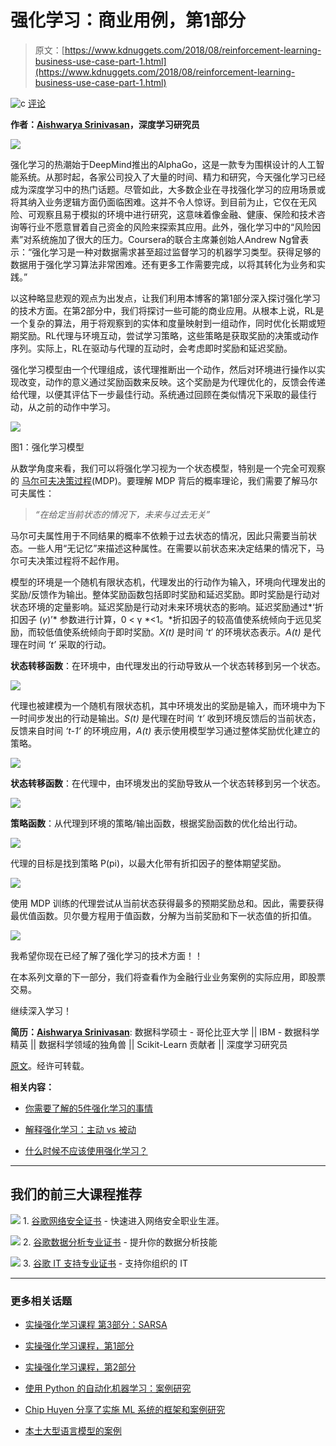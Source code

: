 # 强化学习：商业用例，第1部分

> 原文：[https://www.kdnuggets.com/2018/08/reinforcement-learning-business-use-case-part-1.html](https://www.kdnuggets.com/2018/08/reinforcement-learning-business-use-case-part-1.html)

![c](../Images/3d9c022da2d331bb56691a9617b91b90.png) [评论](#comments)

**作者：[Aishwarya Srinivasan](https://www.linkedin.com/in/aishwarya-srinivasan/)，深度学习研究员**

![](../Images/4d3186ef6bb45edf185fd49ae8531fc0.png)

强化学习的热潮始于DeepMind推出的AlphaGo，这是一款专为围棋设计的人工智能系统。从那时起，各家公司投入了大量的时间、精力和研究，今天强化学习已经成为深度学习中的热门话题。尽管如此，大多数企业在寻找强化学习的应用场景或将其纳入业务逻辑方面仍面临困难。这并不令人惊讶。到目前为止，它仅在无风险、可观察且易于模拟的环境中进行研究，这意味着像金融、健康、保险和技术咨询等行业不愿意冒着自己资金的风险来探索其应用。此外，强化学习中的“风险因素”对系统施加了很大的压力。Coursera的联合主席兼创始人Andrew Ng曾表示：“强化学习是一种对数据需求甚至超过监督学习的机器学习类型。获得足够的数据用于强化学习算法非常困难。还有更多工作需要完成，以将其转化为业务和实践。”

以这种略显悲观的观点为出发点，让我们利用本博客的第1部分深入探讨强化学习的技术方面。在第2部分中，我们将探讨一些可能的商业应用。从根本上说，RL是一个复杂的算法，用于将观察到的实体和度量映射到一组动作，同时优化长期或短期奖励。RL代理与环境互动，尝试学习策略，这些策略是获取奖励的决策或动作序列。实际上，RL在驱动与代理的互动时，会考虑即时奖励和延迟奖励。

强化学习模型由一个代理组成，该代理推断出一个动作，然后对环境进行操作以实现改变，动作的意义通过奖励函数来反映。这个奖励是为代理优化的，反馈会传递给代理，以便其评估下一步最佳行动。系统通过回顾在类似情况下采取的最佳行动，从之前的动作中学习。

![](../Images/dc56fb7c6dd7211a6e8198322d49ba7b.png)

图1：强化学习模型

从数学角度来看，我们可以将强化学习视为一个状态模型，特别是一个完全可观察的 [马尔可夫决策过程](https://en.wikipedia.org/wiki/Markov_decision_process)(MDP)。要理解 MDP 背后的概率理论，我们需要了解马尔可夫属性：

> *“在给定当前状态的情况下，未来与过去无关”*

马尔可夫属性用于不同结果的概率不依赖于过去状态的情况，因此只需要当前状态。一些人用“无记忆”来描述这种属性。在需要以前状态来决定结果的情况下，马尔可夫决策过程将不起作用。

模型的环境是一个随机有限状态机，代理发出的行动作为输入，环境向代理发出的奖励/反馈作为输出。整体奖励函数包括即时奖励和延迟奖励。即时奖励是行动对状态环境的定量影响。延迟奖励是行动对未来环境状态的影响。延迟奖励通过*‘折扣因子 (*γ*)’* 参数进行计算，0 < γ *<1。*折扣因子的较高值使系统倾向于远见奖励，而较低值使系统倾向于即时奖励。*X(t)* 是时间 ‘*t*’ 的环境状态表示。*A(t)* 是代理在时间 *‘t’* 采取的行动。

**状态转移函数**：在环境中，由代理发出的行动导致从一个状态转移到另一个状态。

![](../Images/24a69e2d466cc46f4c8b0aec565d4f33.png)

代理也被建模为一个随机有限状态机，其中环境发出的奖励是输入，而环境中为下一时间步发出的行动是输出。*S(t)* 是代理在时间 *‘t’* 收到环境反馈后的当前状态，反馈来自时间 *‘t-1’* 的环境应用，*A(t)* 表示使用模型学习通过整体奖励优化建立的策略。

![](../Images/b0a1910a2d6e85f55d95bc0ef5e14f7e.png)

**状态转移函数**：在代理中，由环境发出的奖励导致从一个状态转移到另一个状态。

![](../Images/95215638d0b466de150decf7b7738cc4.png)

**策略函数**：从代理到环境的策略/输出函数，根据奖励函数的优化给出行动。

![](../Images/1c220cddc57d1846a5dc09b1a9df5e05.png)

代理的目标是找到策略 P(pi)，以最大化带有折扣因子的整体期望奖励。

![](../Images/9a7f2bcea68aad3db6ff48c2f2f61a10.png)

使用 MDP 训练的代理尝试从当前状态获得最多的预期奖励总和。因此，需要获得最优值函数。贝尔曼方程用于值函数，分解为当前奖励和下一状态值的折扣值。

![](../Images/13c2d168962f7b7e9056ae04783b9efb.png)

我希望你现在已经了解了强化学习的技术方面！！

在本系列文章的下一部分，我们将查看作为金融行业业务案例的实际应用，即股票交易。

继续深入学习！

**简历：[Aishwarya Srinivasan](https://www.linkedin.com/in/aishwarya-srinivasan/)**: 数据科学硕士 - 哥伦比亚大学 || IBM - 数据科学精英 || 数据科学领域的独角兽 || Scikit-Learn 贡献者 || 深度学习研究员

[原文](https://medium.com/inside-machine-learning/reinforcement-learning-the-business-use-case-part-1-65976c745319)。经许可转载。

**相关内容：**

+   [你需要了解的5件强化学习的事情](/2018/03/5-things-reinforcement-learning.html)

+   [解释强化学习：主动 vs 被动](/2018/06/explaining-reinforcement-learning-active-passive.html)

+   [什么时候不应该使用强化学习？](/2017/12/when-reinforcement-learning-not-used.html)

* * *

## 我们的前三大课程推荐

![](../Images/0244c01ba9267c002ef39d4907e0b8fb.png) 1\. [谷歌网络安全证书](https://www.kdnuggets.com/google-cybersecurity) - 快速进入网络安全职业生涯。

![](../Images/e225c49c3c91745821c8c0368bf04711.png) 2\. [谷歌数据分析专业证书](https://www.kdnuggets.com/google-data-analytics) - 提升你的数据分析技能

![](../Images/0244c01ba9267c002ef39d4907e0b8fb.png) 3\. [谷歌 IT 支持专业证书](https://www.kdnuggets.com/google-itsupport) - 支持你组织的 IT

* * *

### 更多相关话题

+   [实操强化学习课程 第3部分：SARSA](https://www.kdnuggets.com/2022/01/handson-reinforcement-learning-course-part-3-sarsa.html)

+   [实操强化学习课程，第1部分](https://www.kdnuggets.com/2021/12/hands-on-reinforcement-learning-course-part-1.html)

+   [实操强化学习课程，第2部分](https://www.kdnuggets.com/2021/12/hands-on-reinforcement-learning-part-2.html)

+   [使用 Python 的自动化机器学习：案例研究](https://www.kdnuggets.com/2023/04/automated-machine-learning-python-case-study.html)

+   [Chip Huyen 分享了实施 ML 系统的框架和案例研究](https://www.kdnuggets.com/2023/02/sphere-chip-huyen-shares-frameworks-case-studies-implementing-ml-systems.html)

+   [本土大型语言模型的案例](https://www.kdnuggets.com/the-case-of-homegrown-large-language-models)
